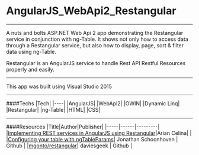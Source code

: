 # AngularJS_WebApi2_Restangular
 
 ---
 
A nuts and bolts ASP.NET Web Api 2 app demonstrating the Restangular service in conjunction with ng-Table. It shows not only how to access data through a Restangular service, but also how to display, page, sort & filter data using ng-Table.

Restangular is an AngularJS service to handle Rest API Restful Resources properly and easily.

---

This app was built using Visual Studio 2015

---

####Techs
|Tech|
|----|
|AngularJS|
|WebApi2|
|OWIN|
|Dynamic Linq|
|Restangular|
|ng-Table|
|HTML|
|CSS|

---

####Resources
|Title|Author|Publisher|
|-----|------|---------|
|[Implementing REST services in AngularJS using Restangular](http://arian-celina.com/implementing-rest-services-in-angularjs-using-restangular/)|Arian Celina| |
|[Configuring your table with ngTableParams](https://github.com/esvit/ng-table/wiki/Configuring-your-table-with-ngTableParams)| Jonathan Schoonhoven | Github |
|[mgonto/restangular](https://github.com/mgonto/restangular)| daviesgeek | Github |
